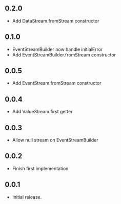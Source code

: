 ## 0.2.0
* Add DataStream.fromStream constructor

## 0.1.0
* EventStreamBuilder now handle initialError
* Add EventStreamBuilder.fromStream constructor

## 0.0.5
* Add EventStream.fromStream constructor

## 0.0.4
* Add ValueStream.first getter

## 0.0.3
* Allow null stream on EventStreamBuilder

## 0.0.2
* Finish first implementation

## 0.0.1
* Initial release.
